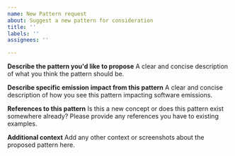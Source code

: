 ```yaml
---
name: New Pattern request
about: Suggest a new pattern for consideration
title: ''
labels: ''
assignees: ''

---
```


**Describe the pattern you'd like to propose**
A clear and concise description of what you think the pattern should be.

**Describe specific emission impact from this pattern**
A clear and concise description of how you see this pattern impacting software emissions.

**References to this pattern**
Is this a new concept or does this pattern exist somewhere already? Please provide any references you have to existing examples.

**Additional context**
Add any other context or screenshots about the proposed pattern here.

